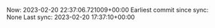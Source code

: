 Now: 2023-02-20 22:37:06.721009+00:00 Earliest commit since sync: None Last sync: 2023-02-20 17:37:10+00:00
